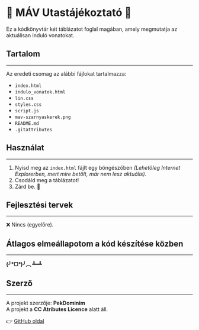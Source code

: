 # 🚆 MÁV Utastájékoztató 🚆

Ez a kódkönyvtár két táblázatot foglal magában, amely megmutatja az aktuálisan induló vonatokat.  

## Tartalom  
---  
Az eredeti csomag az alábbi fájlokat tartalmazza:  
* `index.html`  
* `indulo_vonatok.html`  
* `lin.css`  
* `styles.css`  
* `script.js`  
* `mav-szarnyaskerek.png`  
* `README.md`  
* `.gitattributes`  

## Használat  
---  
1. Nyisd meg az `index.html` fájlt egy böngészőben *(Lehetőleg Internet Explorerben, mert mire betölt, már nem lesz aktuális)*.  
2. Csodáld meg a táblázatot!  
3. Zárd be. 🚪 

## Fejlesztési tervek  
---  
❌ Nincs (egyelőre).  

## Átlagos elmeállapotom a kód készítése közben  
---  
**(╯°□°)╯︵ ┻━┻**  

## Szerző  
---  
A projekt szerzője: **PekDominim**  
A projekt a **CC Atributes Licence** alatt áll.  

👉 [GitHub oldal](https://pekdominim.github.io/2025_01_30_mav/)
